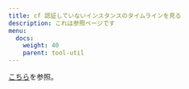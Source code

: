 ```yaml
---
title: cf 認証していないインスタンスのタイムラインを見る
description: これは参照ページです
menu:
  docs:
    weight: 40
    parent: tool-util
---
```


[こちら](https://docs.thedesk.top/timeline/glance)を参照。